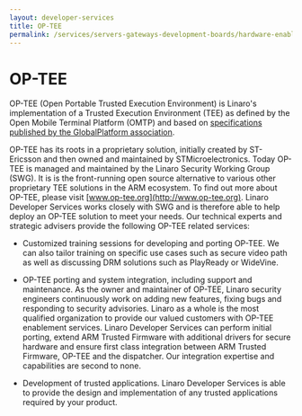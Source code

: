 ```yaml
---
layout: developer-services
title: OP-TEE
permalink: /services/servers-gateways-development-boards/hardware-enablement/op-tee/
---
```

# OP-TEE
OP-TEE (Open Portable Trusted Execution Environment) is Linaro's implementation of a Trusted Execution Environment (TEE) as defined by the Open Mobile Terminal Platform (OMTP) and based on [specifications published by the GlobalPlatform association](https://www.globalplatform.org/mediaguidetee.asp).

OP-TEE has its roots in a proprietary solution, initially created by ST-Ericsson and then owned and maintained by STMicroelectronics. Today OP-TEE is managed and maintained by the Linaro Security Working Group (SWG).  It is is the front-running open source alternative to various other proprietary TEE solutions in the ARM ecosystem.  To find out more about OP-TEE, please visit [www.op-tee.org](http://www.op-tee.org).
Linaro Developer Services works closely with SWG and is therefore able to help deploy an OP-TEE solution to meet your needs. Our technical experts and strategic advisers provide the following OP-TEE related services:

-
    Customized training sessions for developing and porting OP-TEE.  We can also tailor training on specific use cases such as secure video path as well as discussing DRM solutions such as PlayReady or WideVine.
-
    OP-TEE porting and system integration, including support and maintenance. As the owner and maintainer of OP-TEE, Linaro security engineers continuously work on adding new features, fixing bugs and        responding to security advisories.  Linaro as a whole is the most qualified organization to provide our valued customers with OP-TEE enablement services.  Linaro Developer Services can perform initial porting, extend ARM Trusted Firmware with additional drivers for secure hardware and ensure first class integration between ARM Trusted Firmware, OP-TEE and the dispatcher. Our integration expertise and capabilities are second to none.
    
-
    Development of trusted applications. Linaro Developer Services is able to provide the design and implementation of any trusted applications required by your product.
